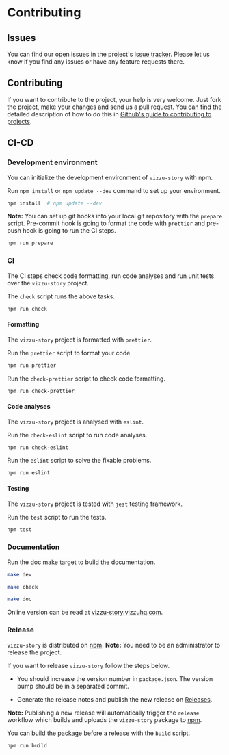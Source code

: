 # Contributing

## Issues

You can find our open issues in the project's
[issue tracker](https://github.com/vizzuhq/vizzu-ext-js-story/issues). Please
let us know if you find any issues or have any feature requests there.

## Contributing

If you want to contribute to the project, your help is very welcome. Just fork
the project, make your changes and send us a pull request. You can find the
detailed description of how to do this in
[Github's guide to contributing to projects](https://docs.github.com/en/get-started/quickstart/contributing-to-projects).

## CI-CD

### Development environment

You can initialize the development environment of `vizzu-story` with npm.

Run `npm install` or `npm update --dev` command to set up your environment.

```sh
npm install  # npm update --dev
```

**Note:** You can set up git hooks into your local git repository with the
`prepare` script. Pre-commit hook is going to format the code with `prettier`
and pre-push hook is going to run the CI steps.

```sh
npm run prepare
```

### CI

The CI steps check code formatting, run code analyses and run unit tests over
the `vizzu-story` project.

The `check` script runs the above tasks.

```sh
npm run check
```

#### Formatting

The `vizzu-story` project is formatted with `prettier`.

Run the `prettier` script to format your code.

```sh
npm run prettier
```

Run the `check-prettier` script to check code formatting.

```sh
npm run check-prettier
```

#### Code analyses

The `vizzu-story` project is analysed with `eslint`.

Run the `check-eslint` script to run code analyses.

```sh
npm run check-eslint
```

Run the `eslint` script to solve the fixable problems.

```sh
npm run eslint
```

#### Testing

The `vizzu-story` project is tested with `jest` testing framework.

Run the `test` script to run the tests.

```sh
npm test
```

### Documentation

Run the doc make target to build the documentation.

```sh
make dev

make check

make doc
```

Online version can be read at
[vizzu-story.vizzuhq.com](https://vizzu-story.vizzuhq.com/latest/).

### Release

`vizzu-story` is distributed on
[npm](https://www.npmjs.com/package/vizzu-story). **Note:** You need to be an
administrator to release the project.

If you want to release `vizzu-story` follow the steps below.

- You should increase the version number in `package.json`. The version bump
  should be in a separated commit.

- Generate the release notes and publish the new release on
  [Releases](https://github.com/vizzuhq/vizzu-ext-js-story/releases).

**Note:** Publishing a new release will automatically trigger the `release`
workflow which builds and uploads the `vizzu-story` package to
[npm](https://www.npmjs.com/package/vizzu-story).

You can build the package before a release with the `build` script.

```sh
npm run build
```
